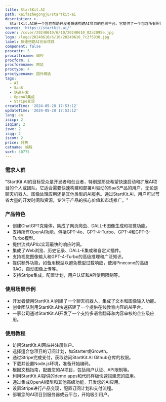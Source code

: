 ```yaml
---
title: StartKit.AI
path: kaifazhegongju/startkit-ai
description: >-
  StartKit.AI是一个旨在帮助开发者快速构建AI项目的在线平台。它提供了一个包含所有所需功能来发布SaaS产品的AI样板，无需AI经验即可使用。该平台由James和Danielle开发，他们拥有超过10年的SaaS产品开发经验，并成功运营着AI产品Ellie。StartKit.AI集成了30多个模块和超过8000行代码，提供了先进的AI特性，如聊天、图像、文本、语音、翻译和内容审核等。此外，它还包括了OpenAI的所有功能，并支持创建自己的ChatGPT克隆体。产品定位于帮助开发者快速启动AI项目，保持技术领先，并支持通过Stripe进行产品变现。
source: 'https://startkit.ai/'
cover: /cover/20240610/6/10/20240610_02a2095e.jpg
logo: /logo/20240610/6/10/20240610_7c2f5938.jpg
label: 快速搭建AI创业项目
component: false
procattr: 5
procattrname: 编程
procform: 1
procformname: 网站
proctype: 4
proctypename: 国外精选
tags:
  - AI
  - SaaS
  - 快速开发
  - OpenAI集成
  - Stripe变现
createTime: '2024-05-28 17:53:12'
updateTime: '2024-05-28 17:53:12'
lang: en
isicp: 2
isqian: 2
iswx: 2
isqq: 2
iscom: 2
price: 付费
catname: 编程
sort: 30775
---
```




### 需求人群
"StartKit.AI的目标受众是开发者和创业者，特别是那些希望快速启动和扩展AI项目的个人或团队。它适合需要快速构建和部署AI驱动的SaaS产品的用户，无论是聊天机器人、图像处理应用还是其他类型的AI服务。通过StartKit.AI，用户可以节省大量的开发时间和资源，专注于产品的核心价值和市场推广。"

### 产品特色
* 创建ChatGPT克隆体，集成了网页爬虫、DALL-E图像生成和视觉功能。
* 支持所有OpenAI功能，包括GPT-4o、GPT-4-Turbo、GPT-4和GPT-3-Turbo模型。
* 提供流式API以实现最快的响应时间。
* 集成了Web浏览、历史记录、DALL-E集成和自定义插件。
* 支持视觉图像输入和GPT-4-Turbo的高级推理和广泛知识。
* 提供额外功能，如备用模型以避免模型过载响应，使用Pinecone的高级RAG，自动图像上传等。
* 支持Stripe集成，配置计划，用户认证和API使用限制等。

### 使用场景示例
* 开发者使用StartKit.AI创建了一个聊天机器人，集成了文本和图像输入功能。
* 创业团队利用StartKit.AI快速搭建了一个提供在线教育内容的AI平台。
* 一家公司通过StartKit.AI开发了一个支持多语言翻译和内容审核的企业级应用。

### 使用教程
* 访问StartKit.AI网站并注册账户。
* 选择适合您项目的订阅计划，如Starter或Growth。
* 通过Stripe完成支付，获取访问StartKit.AI Github仓库的权限。
* 下载并设置Node.js环境，准备开始编码。
* 根据文档指南，配置您的AI项目，包括用户认证、API限制等。
* 利用StartKit.AI提供的demo apps和代码样板快速搭建您的应用。
* 通过集成OpenAI模型和其他高级功能，开发您的AI应用。
* 设置Stripe进行产品变现，配置订阅计划和支付流程。
* 部署您的AI项目到服务器或云平台，开始吸引用户。

  
